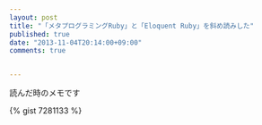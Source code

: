```yaml
---
layout: post
title: "「メタプログラミングRuby」と「Eloquent Ruby」を斜め読みした"
published: true
date: "2013-11-04T20:14:00+09:00"
comments: true


---
```


読んだ時のメモです

{% gist 7281133 %}
